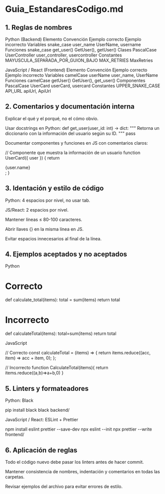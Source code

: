 # Guia_EstandaresCodigo.md
## 1. Reglas de nombres
Python (Backend)
Elemento	Convención	Ejemplo correcto	Ejemplo incorrecto
Variables	snake_case	user_name	UserName, username
Funciones	snake_case	get_user()	GetUser(), getUser()
Clases	PascalCase	UserController	user_controller, usercontroller
Constantes	MAYUSCULA_SEPARADA_POR_GUION_BAJO	MAX_RETRIES	MaxRetries

JavaScript / React (Frontend)
Elemento	Convención	Ejemplo correcto	Ejemplo incorrecto
Variables	camelCase	userName	user_name, UserName
Funciones	camelCase	getUser()	GetUser(), get_user()
Componentes	PascalCase	UserCard	userCard, usercard
Constantes	UPPER_SNAKE_CASE	API_URL	apiUrl, ApiUrl

## 2. Comentarios y documentación interna
Explicar el qué y el porqué, no el cómo obvio.

Usar docstrings en Python:
def get_user(user_id: int) -> dict:
    """
    Retorna un diccionario con la información del usuario según su ID.
    """
    pass

Documentar componentes y funciones en JS con comentarios claros:

// Componente que muestra la información de un usuario
function UserCard({ user }) {
    return <div>{user.name}</div>;
}

## 3. Identación y estilo de código
Python: 4 espacios por nivel, no usar tab.

JS/React: 2 espacios por nivel.

Mantener líneas ≤ 80-100 caracteres.

Abrir llaves {} en la misma línea en JS.

Evitar espacios innecesarios al final de la línea.

## 4. Ejemplos aceptados y no aceptados

Python
# Correcto
def calculate_total(items):
    total = sum(items)
    return total

# Incorrecto
def calculateTotal(items):
    total=sum(items)
    return total

JavaScript

// Correcto
const calculateTotal = (items) => {
  return items.reduce((acc, item) => acc + item, 0);
};

// Incorrecto
function CalculateTotal(items){
return items.reduce((a,b)=>a+b,0)
}

## 5. Linters y formateadores
Python: Black

pip install black
black backend/


JavaScript / React: ESLint + Prettier

npm install eslint prettier --save-dev
npx eslint --init
npx prettier --write frontend/


## 6. Aplicación de reglas
Todo el código nuevo debe pasar los linters antes de hacer commit.

Mantener consistencia de nombres, indentación y comentarios en todas las carpetas.

Revisar ejemplos del archivo para evitar errores de estilo.

